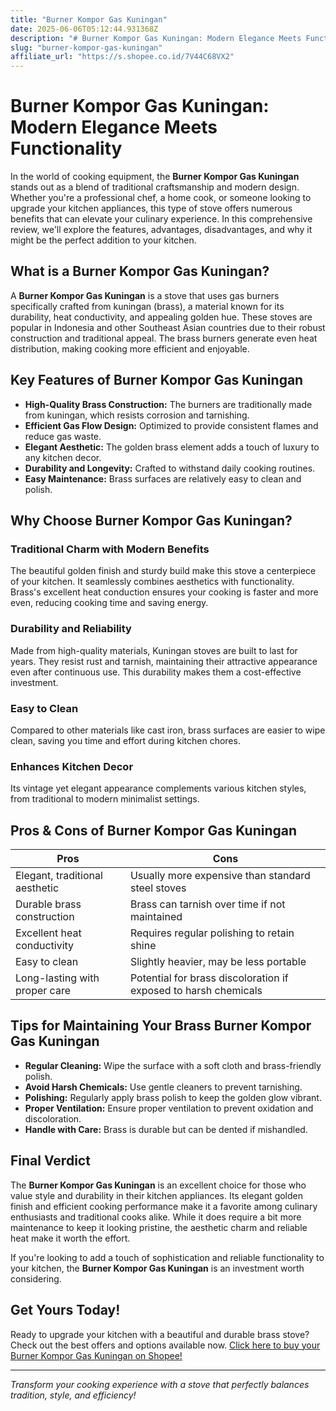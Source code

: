 ```yaml
---
title: "Burner Kompor Gas Kuningan"
date: 2025-06-06T05:12:44.931368Z
description: "# Burner Kompor Gas Kuningan: Modern Elegance Meets Functionality..."
slug: "burner-kompor-gas-kuningan"
affiliate_url: "https://s.shopee.co.id/7V44C68VX2"
---
```

# Burner Kompor Gas Kuningan: Modern Elegance Meets Functionality

In the world of cooking equipment, the **Burner Kompor Gas Kuningan** stands out as a blend of traditional craftsmanship and modern design. Whether you're a professional chef, a home cook, or someone looking to upgrade your kitchen appliances, this type of stove offers numerous benefits that can elevate your culinary experience. In this comprehensive review, we'll explore the features, advantages, disadvantages, and why it might be the perfect addition to your kitchen.

## What is a Burner Kompor Gas Kuningan?

A **Burner Kompor Gas Kuningan** is a stove that uses gas burners specifically crafted from kuningan (brass), a material known for its durability, heat conductivity, and appealing golden hue. These stoves are popular in Indonesia and other Southeast Asian countries due to their robust construction and traditional appeal. The brass burners generate even heat distribution, making cooking more efficient and enjoyable.

## Key Features of Burner Kompor Gas Kuningan

- **High-Quality Brass Construction:** The burners are traditionally made from kuningan, which resists corrosion and tarnishing.
- **Efficient Gas Flow Design:** Optimized to provide consistent flames and reduce gas waste.
- **Elegant Aesthetic:** The golden brass element adds a touch of luxury to any kitchen decor.
- **Durability and Longevity:** Crafted to withstand daily cooking routines.
- **Easy Maintenance:** Brass surfaces are relatively easy to clean and polish.

## Why Choose Burner Kompor Gas Kuningan?

### Traditional Charm with Modern Benefits

The beautiful golden finish and sturdy build make this stove a centerpiece of your kitchen. It seamlessly combines aesthetics with functionality. Brass's excellent heat conduction ensures your cooking is faster and more even, reducing cooking time and saving energy.

### Durability and Reliability

Made from high-quality materials, Kuningan stoves are built to last for years. They resist rust and tarnish, maintaining their attractive appearance even after continuous use. This durability makes them a cost-effective investment.

### Easy to Clean

Compared to other materials like cast iron, brass surfaces are easier to wipe clean, saving you time and effort during kitchen chores.

### Enhances Kitchen Decor

Its vintage yet elegant appearance complements various kitchen styles, from traditional to modern minimalist settings.

## Pros & Cons of Burner Kompor Gas Kuningan

| **Pros** | **Cons** |
|---------------------------|------------------------------|
| Elegant, traditional aesthetic | Usually more expensive than standard steel stoves |
| Durable brass construction | Brass can tarnish over time if not maintained |
| Excellent heat conductivity | Requires regular polishing to retain shine |
| Easy to clean | Slightly heavier, may be less portable |
| Long-lasting with proper care | Potential for brass discoloration if exposed to harsh chemicals |

## Tips for Maintaining Your Brass Burner Kompor Gas Kuningan

- **Regular Cleaning:** Wipe the surface with a soft cloth and brass-friendly polish.
- **Avoid Harsh Chemicals:** Use gentle cleaners to prevent tarnishing.
- **Polishing:** Regularly apply brass polish to keep the golden glow vibrant.
- **Proper Ventilation:** Ensure proper ventilation to prevent oxidation and discoloration.
- **Handle with Care:** Brass is durable but can be dented if mishandled.

## Final Verdict

The **Burner Kompor Gas Kuningan** is an excellent choice for those who value style and durability in their kitchen appliances. Its elegant golden finish and efficient cooking performance make it a favorite among culinary enthusiasts and traditional cooks alike. While it does require a bit more maintenance to keep it looking pristine, the aesthetic charm and reliable heat make it worth the effort.

If you're looking to add a touch of sophistication and reliable functionality to your kitchen, the **Burner Kompor Gas Kuningan** is an investment worth considering.

## Get Yours Today!

Ready to upgrade your kitchen with a beautiful and durable brass stove? Check out the best offers and options available now. [Click here to buy your Burner Kompor Gas Kuningan on Shopee!](https://s.shopee.co.id/7V44C68VX2)

---

*Transform your cooking experience with a stove that perfectly balances tradition, style, and efficiency!*